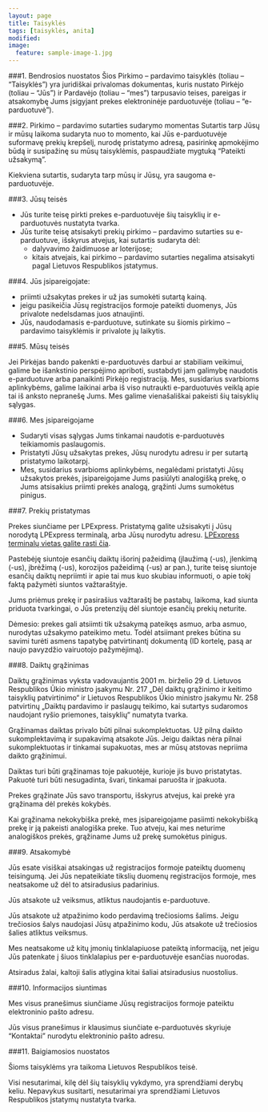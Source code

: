 ```yaml
---
layout: page
title: Taisyklės
tags: [taisyklės, anita]
modified: 
image:
  feature: sample-image-1.jpg
---
```


###1. Bendrosios nuostatos
Šios Pirkimo – pardavimo taisyklės (toliau – “Taisyklės”) yra juridiškai privalomas dokumentas, kuris nustato Pirkėjo (toliau – “Jūs”) ir Pardavėjo (toliau – “mes”) tarpusavio teises, pareigas ir atsakomybę Jums įsigyjant prekes elektroninėje parduotuvėje (toliau – “e-parduotuvė”).

###2. Pirkimo – pardavimo sutarties sudarymo momentas
Sutartis tarp Jūsų ir mūsų laikoma sudaryta nuo to momento, kai Jūs e-parduotuvėje suformavę prekių krepšelį, nurodę pristatymo adresą, pasirinkę apmokėjimo būdą ir susipažinę su mūsų taisyklėmis, paspaudžiate mygtuką “Pateikti užsakymą”.

  Kiekviena sutartis, sudaryta tarp mūsų ir Jūsų, yra saugoma e-parduotuvėje.

###3. Jūsų teisės

  * Jūs turite teisę pirkti prekes e-parduotuvėje šių taisyklių ir e-parduotuvės nustatyta tvarka.
  * Jūs turite teisę atsisakyti prekių pirkimo – pardavimo sutarties su e-parduotuve, išskyrus atvejus, kai sutartis sudaryta dėl:
    * dalyvavimo žaidimuose ar loterijose;
    * kitais atvejais, kai pirkimo – pardavimo sutarties negalima atsisakyti pagal Lietuvos Respublikos įstatymus.

###4. Jūs įsipareigojate:

  * priimti užsakytas prekes ir už jas sumokėti sutartą kainą.
  * jeigu pasikeičia Jūsų registracijos formoje pateikti duomenys, Jūs privalote nedelsdamas juos atnaujinti.
  * Jūs, naudodamasis e-parduotuve, sutinkate su šiomis pirkimo – pardavimo taisyklėmis ir privalote jų laikytis.

###5. Mūsų teisės

  Jei Pirkėjas bando pakenkti e-parduotuvės darbui ar stabiliam veikimui, galime be išankstinio perspėjimo apriboti, sustabdyti jam galimybę naudotis e-parduotuve arba panaikinti Pirkėjo registraciją.
  Mes, susidarius svarbioms aplinkybėms, galime laikinai arba iš viso nutraukti e-parduotuvės veiklą apie tai iš anksto nepranešę Jums.
  Mes galime vienašališkai pakeisti šių taisyklių sąlygas.

###6. Mes įsipareigojame

  * Sudaryti visas sąlygas Jums tinkamai naudotis e-parduotuvės teikiamomis paslaugomis.
  * Pristatyti Jūsų užsakytas prekes, Jūsų nurodytu adresu ir per sutartą pristatymo laikotarpį.
  * Mes, susidarius svarbioms aplinkybėms, negalėdami pristatyti Jūsų užsakytos prekės, įsipareigojame Jums pasiūlyti analogišką prekę, o Jums atsisakius priimti prekės analogą, grąžinti Jums sumokėtus pinigus.

###7. Prekių pristatymas

  Prekes siunčiame per LPExpress. Pristatymą galite užsisakyti į Jūsų norodytą LPExpress terminalą, arba Jūsų nurodytu adresu. [LPExpress terminalų vietas galite rasti čia](https://www.lpexpress.lt/Savitarnos-terminalai/Vietu-sarasas.html).

  Pastebėję siuntoje esančių daiktų išorinį pažeidimą (įlaužimą (-us), įlenkimą (-us), įbrėžimą (-us), korozijos pažeidimą (-us) ar pan.), turite teisę siuntoje esančių daiktų nepriimti ir apie tai mus kuo skubiau informuoti, o apie tokį faktą pažymėti siuntos važtaraštyje.

  Jums priėmus prekę ir pasirašius važtaraštį be pastabų, laikoma, kad siunta priduota tvarkingai, o Jūs pretenzijų dėl siuntoje esančių prekių neturite.

  Dėmesio: prekes gali atsiimti tik užsakymą pateikęs asmuo, arba asmuo, nurodytas užsakymo pateikimo metu. Todėl atsiimant prekes būtina su savimi turėti asmens tapatybę patvirtinantį dokumentą (ID kortelę, pasą ar naujo pavyzdžio vairuotojo pažymėjimą).

###8. Daiktų grąžinimas

  Daiktų grąžinimas vyksta vadovaujantis 2001 m. birželio 29 d. Lietuvos Respublikos Ūkio ministro įsakymu Nr. 217 „Dėl daiktų grąžinimo ir keitimo taisyklių patvirtinimo“ ir Lietuvos Respublikos Ūkio ministro įsakymu Nr. 258 patvirtinų „Daiktų pardavimo ir paslaugų teikimo, kai sutartys sudaromos naudojant ryšio priemones, taisyklių“ numatyta tvarka.

  Grąžinamas daiktas privalo būti pilnai sukomplektuotas. Už pilną daikto sukomplektavimą ir supakavimą atsakote Jūs. Jeigu daiktas nėra pilnai sukomplektuotas ir tinkamai supakuotas, mes ar mūsų atstovas nepriima daikto grąžinimui.

  Daiktas turi būti grąžinamas toje pakuotėje, kurioje jis buvo pristatytas. Pakuotė turi būti nesugadinta, švari, tinkamai paruošta ir įpakuota.

  Prekes grąžinate Jūs savo transportu, išskyrus atvejus, kai prekė yra grąžinama dėl prekės kokybės.

  Kai grąžinama nekokybiška prekė, mes įsipareigojame pasiimti nekokybišką prekę ir ją pakeisti analogiška preke. Tuo atveju, kai mes neturime analogiškos prekės, grąžiname Jums už prekę sumokėtus pinigus.

###9. Atsakomybė

  Jūs esate visiškai atsakingas už registracijos formoje pateiktų duomenų teisingumą. Jei Jūs nepateikiate tikslių duomenų registracijos formoje, mes neatsakome už dėl to atsiradusius padarinius.

  Jūs atsakote už veiksmus, atliktus naudojantis e-parduotuve.

  Jūs atsakote už atpažinimo kodo perdavimą trečiosioms šalims. Jeigu trečiosios šalys naudojasi Jūsų atpažinimo kodu, Jūs atsakote už trečiosios šalies atliktus veiksmus.

  Mes neatsakome už kitų įmonių tinklalapiuose pateiktą informaciją, net jeigu Jūs patenkate į šiuos tinklalapius per e-parduotuvėje esančias nuorodas.

  Atsiradus žalai, kaltoji šalis atlygina kitai šaliai atsiradusius nuostolius.

###10. Informacijos siuntimas

  Mes visus pranešimus siunčiame Jūsų registracijos formoje pateiktu elektroninio pašto adresu.

  Jūs visus pranešimus ir klausimus siunčiate e-parduotuvės skyriuje “Kontaktai” nurodytu elektroninio pašto adresu.

###11. Baigiamosios nuostatos

  Šioms taisyklėms yra taikoma Lietuvos Respublikos teisė.

  Visi nesutarimai, kilę dėl šių taisyklių vykdymo, yra sprendžiami derybų keliu. Nepavykus susitarti, nesutarimai yra sprendžiami Lietuvos Respublikos įstatymų nustatyta tvarka.

